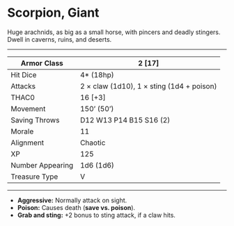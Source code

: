 # Scorpion, Giant

Huge arachnids, as big as a small horse, with pincers and deadly stingers. Dwell in caverns, ruins, and deserts.

------

| Armor Class     | 2 [17]                                    |
| ---------------- | ----------------------------------------- |
| Hit Dice         | 4* (18hp)                                 |
| Attacks          | 2 × claw (1d10), 1 × sting (1d4 + poison) |
| THAC0            | 16 [+3]                                   |
| Movement         | 150’ (50’)                                |
| Saving Throws    | D12 W13 P14 B15 S16 (2)                   |
| Morale           | 11                                        |
| Alignment        | Chaotic                                   |
| XP               | 125                                       |
| Number Appearing | 1d6 (1d6)                                 |
| Treasure Type    | V                                         |

------

- **Aggressive:** Normally attack on sight.
- **Poison:** Causes death (**save vs. poison**).
- **Grab and sting:** +2 bonus to sting attack, if a claw hits.